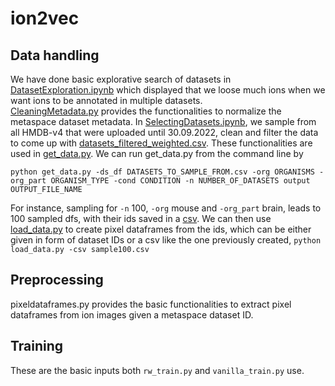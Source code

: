 # ion2vec

## Data handling
We have done basic explorative search of datasets in [DatasetExploration.ipynb](datasets/DatasetExploration.ipynb) which displayed that we loose much ions when we want ions to be annotated in multiple datasets. <br>
[CleaningMetadata.py](datasets/CleaningMetadata.py) provides the functionalities to normalize the metaspace dataset metadata. In [SelectingDatasets.ipynb](datasets/SelectingDatasets.ipynb), we  sample from all HMDB-v4 that were uploaded until 30.09.2022, clean and filter the data to come up with [datasets_filtered_weighted.csv](datasets/datasets_filtered_weighted.csv).
 These functionalities are used in [get_data.py](datasets/get_data.py).  We can run get_data.py from the command line by 
```
python get_data.py -ds_df DATASETS_TO_SAMPLE_FROM.csv -org ORGANISMS -org_part ORGANISM_TYPE -cond CONDITION -n NUMBER_OF_DATASETS output OUTPUT_FILE_NAME
```
For instance, sampling for `-n` 100, `-org` mouse and `-org_part` brain, leads to 100 sampled dfs, with their ids saved in a [csv](datasets/sample100.csv). We can then use [load_data.py](datasets/load_data.py) to create pixel dataframes from the ids, which can be either given in form of dataset IDs or a csv like the one previously created, 
```python load_data.py -csv sample100.csv```

## Preprocessing
pixeldataframes.py provides the basic functionalities to extract pixel dataframes from ion images given a metaspace dataset ID. 

## Training
These are the basic inputs both <code>rw_train.py</code> and <code>vanilla_train.py</code> use. 